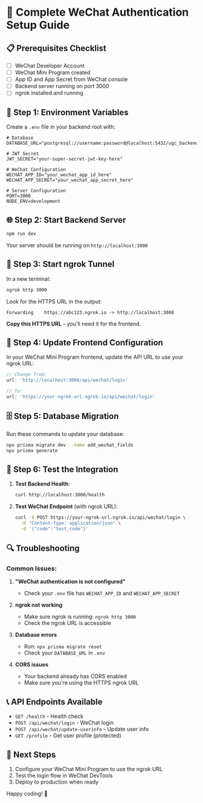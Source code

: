 # 🚀 Complete WeChat Authentication Setup Guide

## 📋 Prerequisites Checklist

- [ ] WeChat Developer Account
- [ ] WeChat Mini Program created
- [ ] App ID and App Secret from WeChat console
- [ ] Backend server running on port 3000
- [ ] ngrok installed and running

## 🔧 Step 1: Environment Variables

Create a `.env` file in your backend root with:

```env
# Database
DATABASE_URL="postgresql://username:password@localhost:5432/ugc_backend"

# JWT Secret
JWT_SECRET="your-super-secret-jwt-key-here"

# WeChat Configuration
WECHAT_APP_ID="your_wechat_app_id_here"
WECHAT_APP_SECRET="your_wechat_app_secret_here"

# Server Configuration
PORT=3000
NODE_ENV=development
```

## 🌐 Step 2: Start Backend Server

```bash
npm run dev
```

Your server should be running on `http://localhost:3000`

## 🔗 Step 3: Start ngrok Tunnel

In a new terminal:

```bash
ngrok http 3000
```

Look for the HTTPS URL in the output:
```
Forwarding    https://abc123.ngrok.io -> http://localhost:3000
```

**Copy this HTTPS URL** - you'll need it for the frontend.

## 📱 Step 4: Update Frontend Configuration

In your WeChat Mini Program frontend, update the API URL to use your ngrok URL:

```javascript
// Change from:
url: 'http://localhost:3000/api/wechat/login'

// To:
url: 'https://your-ngrok-url.ngrok.io/api/wechat/login'
```

## 🗄️ Step 5: Database Migration

Run these commands to update your database:

```bash
npx prisma migrate dev --name add_wechat_fields
npx prisma generate
```

## 🧪 Step 6: Test the Integration

1. **Test Backend Health**:
   ```bash
   curl http://localhost:3000/health
   ```

2. **Test WeChat Endpoint** (with ngrok URL):
   ```bash
   curl -X POST https://your-ngrok-url.ngrok.io/api/wechat/login \
     -H "Content-Type: application/json" \
     -d '{"code":"test_code"}'
   ```

## 🔍 Troubleshooting

### Common Issues:

1. **"WeChat authentication is not configured"**
   - Check your `.env` file has `WECHAT_APP_ID` and `WECHAT_APP_SECRET`

2. **ngrok not working**
   - Make sure ngrok is running: `ngrok http 3000`
   - Check the ngrok URL is accessible

3. **Database errors**
   - Run: `npx prisma migrate reset`
   - Check your `DATABASE_URL` in `.env`

4. **CORS issues**
   - Your backend already has CORS enabled
   - Make sure you're using the HTTPS ngrok URL

## 📞 API Endpoints Available

- `GET /health` - Health check
- `POST /api/wechat/login` - WeChat login
- `POST /api/wechat/update-userinfo` - Update user info
- `GET /profile` - Get user profile (protected)

## 🎯 Next Steps

1. Configure your WeChat Mini Program to use the ngrok URL
2. Test the login flow in WeChat DevTools
3. Deploy to production when ready

Happy coding! 🎉 